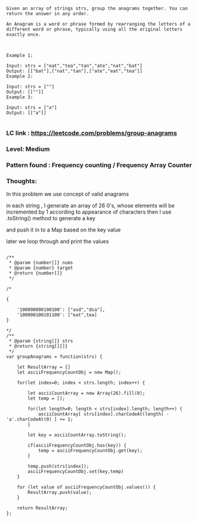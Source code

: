 ```

Given an array of strings strs, group the anagrams together. You can return the answer in any order.

An Anagram is a word or phrase formed by rearranging the letters of a different word or phrase, typically using all the original letters exactly once.

 

Example 1:

Input: strs = ["eat","tea","tan","ate","nat","bat"]
Output: [["bat"],["nat","tan"],["ate","eat","tea"]]
Example 2:

Input: strs = [""]
Output: [[""]]
Example 3:

Input: strs = ["a"]
Output: [["a"]]


```
### LC link : https://leetcode.com/problems/group-anagrams

### Level: Medium

### Pattern found :  Frequency counting / Frequency Array Counter

### Thoughts:

In this problem we use concept of valid anagrams 

in each string , I generate an array of 26 0's, whose elements will be incremented by 1 according to appearance of characters
then I use .toString() method to generate a key 

and push it in to a Map based on the key value 

later we  loop through and print the values 

```

/**
 * @param {number[]} nums
 * @param {number} target
 * @return {number[]}
 */

/*

{

    '100000000100100': ["asd","dsa"],
    '100000100101100': ["eat",tea]
}

*/ 
/**
 * @param {string[]} strs
 * @return {string[][]}
 */
var groupAnagrams = function(strs) {

    let ResultArray = []
    let asciiFrequencyCountObj = new Map();

    for(let index=0; index < strs.length; index++) {
        
        let asciiCountArray = new Array(26).fill(0);
        let temp = [];
        
        for(let length=0; length < strs[index].length; length++) {
            asciiCountArray[ strs[index].charCodeAt(length) - 'a'.charCodeAt(0) ] += 1;
        }
        
        let key = asciiCountArray.toString();

        if(asciiFrequencyCountObj.has(key)) {
            temp = asciiFrequencyCountObj.get(key);
        }

        temp.push(strs[index]);
        asciiFrequencyCountObj.set(key,temp)
    }

    for (let value of asciiFrequencyCountObj.values()) {
        ResultArray.push(value);
    }
    
    return ResultArray;
};


```